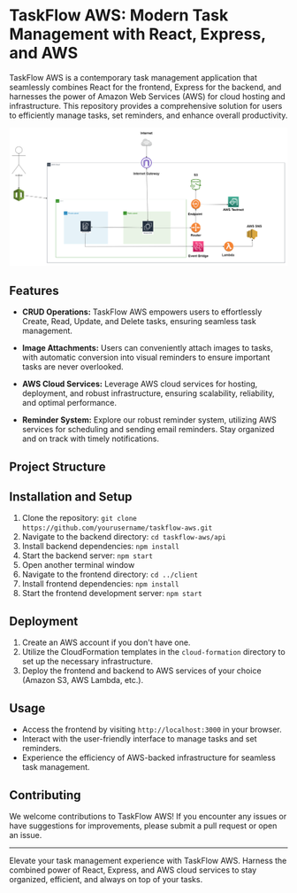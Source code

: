 # TaskFlow AWS: Modern Task Management with React, Express, and AWS

TaskFlow AWS is a contemporary task management application that seamlessly combines React for the frontend, Express for the backend, and harnesses the power of Amazon Web Services (AWS) for cloud hosting and infrastructure. This repository provides a comprehensive solution for users to efficiently manage tasks, set reminders, and enhance overall productivity.

![TaskFlow AWS Architecture](/Architecture.png)

## Features

- **CRUD Operations:** TaskFlow AWS empowers users to effortlessly Create, Read, Update, and Delete tasks, ensuring seamless task management.

- **Image Attachments:** Users can conveniently attach images to tasks, with automatic conversion into visual reminders to ensure important tasks are never overlooked.

- **AWS Cloud Services:** Leverage AWS cloud services for hosting, deployment, and robust infrastructure, ensuring scalability, reliability, and optimal performance.

- **Reminder System:** Explore our robust reminder system, utilizing AWS services for scheduling and sending email reminders. Stay organized and on track with timely notifications.

## Project Structure


## Installation and Setup

1. Clone the repository: `git clone https://github.com/yourusername/taskflow-aws.git`
2. Navigate to the backend directory: `cd taskflow-aws/api`
3. Install backend dependencies: `npm install`
4. Start the backend server: `npm start`
5. Open another terminal window
6. Navigate to the frontend directory: `cd ../client`
7. Install frontend dependencies: `npm install`
8. Start the frontend development server: `npm start`

## Deployment

1. Create an AWS account if you don't have one.
2. Utilize the CloudFormation templates in the `cloud-formation` directory to set up the necessary infrastructure.
3. Deploy the frontend and backend to AWS services of your choice (Amazon S3, AWS Lambda, etc.).

## Usage

- Access the frontend by visiting `http://localhost:3000` in your browser.
- Interact with the user-friendly interface to manage tasks and set reminders.
- Experience the efficiency of AWS-backed infrastructure for seamless task management.

## Contributing

We welcome contributions to TaskFlow AWS! If you encounter any issues or have suggestions for improvements, please submit a pull request or open an issue.


---

Elevate your task management experience with TaskFlow AWS. Harness the combined power of React, Express, and AWS cloud services to stay organized, efficient, and always on top of your tasks.

